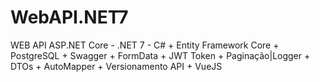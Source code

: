 # WebAPI.NET7
WEB API ASP.NET Core - .NET 7 - C# + Entity Framework Core + PostgreSQL + Swagger + FormData + JWT Token + Paginação|Logger + DTOs + AutoMapper + Versionamento API + VueJS
